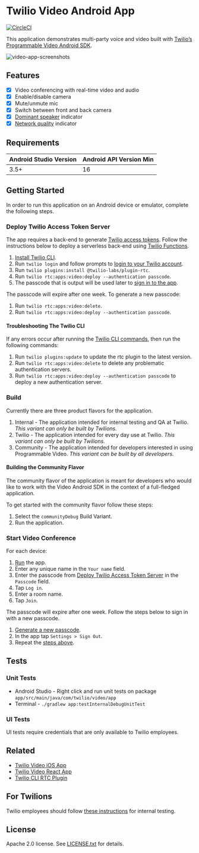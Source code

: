 # Twilio Video Android App

[![CircleCI](https://circleci.com/gh/twilio/twilio-video-app-android.svg?style=svg)](https://circleci.com/gh/twilio/twilio-video-app-android)

This application demonstrates multi-party voice and video built with [Twilio’s Programmable Video Android SDK](https://www.twilio.com/docs/video).

![video-app-screenshots](https://user-images.githubusercontent.com/1930363/76543029-867ec080-644b-11ea-8145-d15d3fe9f7ea.png)

## Features

- [x] Video conferencing with real-time video and audio
- [x] Enable/disable camera
- [x] Mute/unmute mic
- [x] Switch between front and back camera
- [x] [Dominant speaker](https://www.twilio.com/docs/video/detecting-dominant-speaker) indicator
- [x] [Network quality](https://www.twilio.com/docs/video/using-network-quality-api) indicator

## Requirements

Android Studio Version | Android API Version Min
------------ | -------------
3.5+ | 16

## Getting Started

In order to run this application on an Android device or emulator, complete the following steps.

### Deploy Twilio Access Token Server

The app requires a back-end to generate [Twilio access tokens](https://www.twilio.com/docs/video/tutorials/user-identity-access-tokens). Follow the instructions below to deploy a serverless back-end using [Twilio Functions](https://www.twilio.com/docs/runtime/functions).

1. [Install Twilio CLI](https://www.twilio.com/docs/twilio-cli/quickstart).
1. Run `twilio login` and follow prompts to [login to your Twilio account](https://www.twilio.com/docs/twilio-cli/quickstart#login-to-your-twilio-account).
1. Run `twilio plugins:install @twilio-labs/plugin-rtc`.
1. Run `twilio rtc:apps:video:deploy --authentication passcode`.
1. The passcode that is output will be used later to [sign in to the app](#start-video-conference).

The passcode will expire after one week. To generate a new passcode:

1. Run `twilio rtc:apps:video:delete`.
2. Run `twilio rtc:apps:video:deploy --authentication passcode`.

#### Troubleshooting The Twilio CLI

If any errors occur after running the [Twilio CLI commands](#deploy-twilio-access-token-server), then run the following commands:

1. Run `twilio plugins:update` to update the rtc plugin to the latest version.
1. Run `twilio rtc:apps:video:delete` to delete any problematic authentication servers.
1. Run `twilio rtc:apps:video:deploy --authentication passcode` to deploy a new authentication server.

### Build

Currently there are three product flavors for the application.

1. Internal - The application intended for internal testing and QA at Twilio. _This variant can only be built by Twilions._
1. Twilio - The application intended for every day use at Twilio. _This variant can only be built by Twilions._
1. Community - The application intended for developers interested in using Programmable Video. _This variant can be built by all developers._

#### Building the Community Flavor

The community flavor of the application is meant for developers who would like to work with the Video Android SDK in the context of a full-fledged application.

To get started with the community flavor follow these steps:

1. Select the `communityDebug` Build Variant.
1. Run the application.

### Start Video Conference

For each device:

1. [Run](#building-the-community-flavor) the app.
1. Enter any unique name in the `Your name` field.
1. Enter the passcode from [Deploy Twilio Access Token Server](#deploy-twilio-access-token-server) in the `Passcode` field.
1. Tap `Log in`.
1. Enter a room name.
1. Tap `Join`.

The passcode will expire after one week. Follow the steps below to sign in with a new passcode.

1. [Generate a new passcode](#deploy-twilio-access-token-server).
1. In the app tap `Settings > Sign Out`.
1. Repeat the [steps above](#start-video-conference).

## Tests

### Unit Tests

* Android Studio - Right click and run unit tests on package ```app/src/main/java/com/twilio/video/app```
* Terminal - ```./gradlew app:testInternalDebugUnitTest```

### UI Tests

UI tests require credentials that are only available to Twilio employees.

## Related

- [Twilio Video iOS App](https://github.com/twilio/twilio-video-app-ios)
- [Twilio Video React App](https://github.com/twilio/twilio-video-app-react)
- [Twilio CLI RTC Plugin](https://github.com/twilio-labs/plugin-rtc)

## For Twilions

Twilio employees should follow [these instructions](Twilions.md) for internal testing.

## License

Apache 2.0 license. See [LICENSE.txt](LICENSE.txt) for details.

